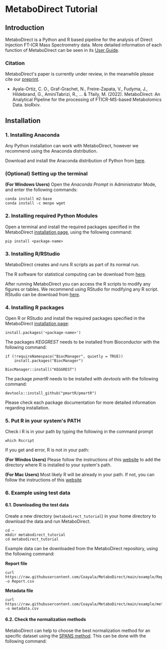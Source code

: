 # MetaboDirect Tutorial

## Introduction

MetaboDirect is a Python and R based pipeline for the analysis of Direct Injection FT-ICR Mass Spectrometry data. More detailed information of each function of MetaboDirect can be seen in its [User Guide](https://metabodirect.readthedocs.io/en/latest/).
### Citation
MetaboDirect's paper is currently under review, in the meanwhile please cite our [preprint](https://www.biorxiv.org/content/10.1101/2022.06.10.495699v1).
- Ayala-Ortiz, C. O., Graf-Grachet, N., Freire-Zapata, V., Fudyma, J., Hildebrand, G., AminiTabrizi, R., ... & Tfaily, M. (2022). MetaboDirect: An Analytical Pipeline for the processing of FTICR-MS-based Metabolomics Data. bioRxiv.

## Installation

### 1. Installing Anaconda

Any Python installation can work with MetaboDirect, however we recommend using the Anaconda distribution. 

Download and install the Anaconda distribution of Python from [here](https://www.anaconda.com/products/individual-b).

### (Optional) Setting up the terminal

**(For Windows Users)** Open the *Anaconda Prompt* in Administrator Mode, and enter the following commands:

```
conda install m2-base
conda install -c menpo wget
```

### 2. Installing required Python Modules

Open a terminal and install the required packages specified in the MetaboDirect [installation page](https://metabodirect.readthedocs.io/en/latest/installation.html), using the following command:

```
pip install <package-name>
```

### 3. Installing R/RStudio

MetaboDirect creates and runs R scripts as part of its normal run. 

The R software for statistical computing can be download from [here](https://cran.r-project.org/mirrors.html).

After running MetaboDirect you can access the R scripts to modify any figures or tables. We recommend using RStudio for modifying any R script. RStudio can be download from [here](https://www.rstudio.com/products/rstudio/download/).

### 4. Installing R packages

Open R or RStudio and install the required packages specified in the MetaboDirect [installation page](https://metabodirect.readthedocs.io/en/latest/installation.html):

```
install.packages('<package-name>') 
```
The packages *KEGGREST* needs to be installed from Bioconductor with the following command:

```
if (!requireNamespace("BiocManager", quietly = TRUE))
    install.packages("BiocManager")

BiocManager::install("KEGGREST")
```

The package *pmartR* needs to be installed with *devtools* with the following command:

```
devtools::install_github("pmartR/pmartR")
```

Please check each package documentation for more detailed information regarding installation.

### 5. Put R in your system's PATH

Check i R is in your path by typing the following in the command prompt

```
which Rscript
```

If you get and error, R is not in your path:

**(For Windos Users)** Please follow the instructions of this [website](https://www.architectryan.com/2018/03/17/add-to-the-path-on-windows-10/) to add the directory where R is installed to your system's path.

**(For Mac Users)** Most likely R will be already in your path. If not, you can follow the instructions of this [website](https://www.architectryan.com/2012/10/02/add-to-the-path-on-mac-os-x-mountain-lion/)

### 6. Example using test data

#### 6.1. Downloading the test data

Create a new directory (`metabodirect_tutorial`) in your home directory to download the data and run MetaboDirect.

```
cd ~
mkdir metabodirect_tutorial
cd metabodirect_tutorial
```

Example data can be downloaded from the MetaboDirect repository, using the following command:

**Report file**

```
curl https://raw.githubusercontent.com/Coayala/MetaboDirect/main/example/Report.csv -o Report.csv
```
**Metadata file**

```
curl https://raw.githubusercontent.com/Coayala/MetaboDirect/main/example/metadata.csv -o metadata.csv
```
#### 6.2. Check the normalization methods

MetaboDirect can help to choose the best normalization method for an specific dataset using the [SPANS method](https://doi.org/10.1002/rcm.9068). This can be done with the following command:

```



